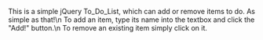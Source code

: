 This is a simple jQuery To_Do_List, which can add or remove items to do. As simple as that!\n
To add an item, type its name into the textbox and click the "Add!" button.\n
To remove an existing item simply click on it.
